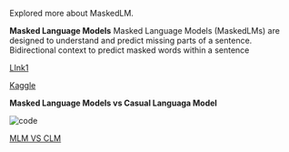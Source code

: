 Explored  more about MaskedLM.

**Masked Language Models** Masked Language Models (MaskedLMs) are designed to understand and predict missing parts of a sentence.
Bidirectional context to predict masked words within a sentence


[LInk1](https://www.coursera.org/articles/masked-language-model)

[Kaggle](https://www.kaggle.com/code/shreydan/masked-language-modeling-from-scratch)



**Masked Language Models vs Casual Languaga Model**

![code](https://github.com/KyushMaske/NLP/assets/92746457/0049cbd5-e823-48c0-a861-c3a016694f2d)



[MLM VS CLM](https://medium.com/@tom_21755/understanding-causal-llms-masked-llm-s-and-seq2seq-a-guide-to-language-model-training-d4457bbd07fa)

